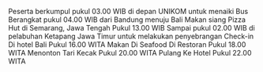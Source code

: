 Peserta berkumpul pukul 03.00 WIB di depan UNIKOM untuk menaiki Bus 
Berangkat pukul 04.00 WIB dari Bandung menuju Bali
Makan siang Pizza Hut di Semarang, Jawa Tengah Pukul 13.00 WIB
Sampai pukul 02.00 WIB di pelabuhan Ketapang Jawa Timur untuk melakukan penyebrangan
Check-in Di hotel Bali Pukul 16.00 WITA
Makan Di Seafood Di Restoran Pukul 18.00 WITA
Menonton Tari Kecak Pukul 20.00 WITA 
Pulang Ke Hotel Pukul 22.00 WITA
